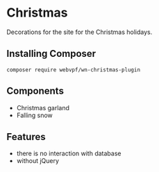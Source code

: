 <!-- ![image](https://raw.githubusercontent.com/WebVPF/wn-christmas-plugin/main/assets/img/***.png) -->

# Christmas

Decorations for the site for the Christmas holidays.

## Installing Composer

    composer require webvpf/wn-christmas-plugin

## Components

- Christmas garland
- Falling snow

## Features

- there is no interaction with database
- without jQuery
